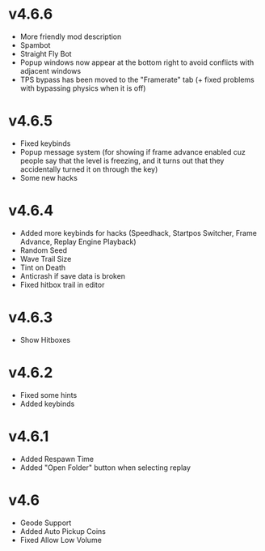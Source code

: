 # v4.6.6
- More friendly mod description
- Spambot
- Straight Fly Bot
- Popup windows now appear at the bottom right to avoid conflicts with adjacent windows
- TPS bypass has been moved to the "Framerate" tab (+ fixed problems with bypassing physics when it is off)

# v4.6.5
- Fixed keybinds
- Popup message system (for showing if frame advance enabled cuz people say that the level is freezing, and it turns out that they accidentally turned it on through the key)
- Some new hacks

# v4.6.4
- Added more keybinds for hacks (Speedhack, Startpos Switcher, Frame Advance, Replay Engine Playback)
- Random Seed
- Wave Trail Size
- Tint on Death
- Anticrash if save data is broken
- Fixed hitbox trail in editor

# v4.6.3
- Show Hitboxes

# v4.6.2
- Fixed some hints
- Added keybinds

# v4.6.1
- Added Respawn Time
- Added "Open Folder" button when selecting replay

# v4.6
- Geode Support
- Added Auto Pickup Coins
- Fixed Allow Low Volume